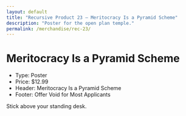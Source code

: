 ```yaml
---
layout: default
title: "Recursive Product 23 — Meritocracy Is a Pyramid Scheme"
description: "Poster for the open plan temple."
permalink: /merchandise/rec-23/
---
```


# Meritocracy Is a Pyramid Scheme

- Type: Poster
- Price: $12.99
- Header: Meritocracy Is a Pyramid Scheme
- Footer: Offer Void for Most Applicants

Stick above your standing desk.
